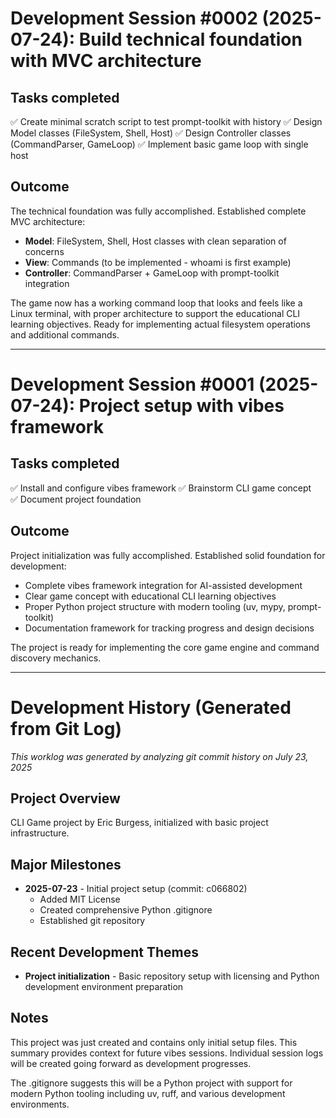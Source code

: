 # Development Session #0002 (2025-07-24): Build technical foundation with MVC architecture

## Tasks completed

 ✅ Create minimal scratch script to test prompt-toolkit with history
 ✅ Design Model classes (FileSystem, Shell, Host)
 ✅ Design Controller classes (CommandParser, GameLoop)
 ✅ Implement basic game loop with single host

## Outcome

The technical foundation was fully accomplished. Established complete MVC architecture:

- **Model**: FileSystem, Shell, Host classes with clean separation of concerns
- **View**: Commands (to be implemented - whoami is first example)
- **Controller**: CommandParser + GameLoop with prompt-toolkit integration

The game now has a working command loop that looks and feels like a Linux terminal, with proper architecture to support the educational CLI learning objectives. Ready for implementing actual filesystem operations and additional commands.

---

# Development Session #0001 (2025-07-24): Project setup with vibes framework

## Tasks completed

 ✅ Install and configure vibes framework
 ✅ Brainstorm CLI game concept  
 ✅ Document project foundation

## Outcome

Project initialization was fully accomplished. Established solid foundation for development:

- Complete vibes framework integration for AI-assisted development
- Clear game concept with educational CLI learning objectives  
- Proper Python project structure with modern tooling (uv, mypy, prompt-toolkit)
- Documentation framework for tracking progress and design decisions

The project is ready for implementing the core game engine and command discovery mechanics.

---

# Development History (Generated from Git Log)

*This worklog was generated by analyzing git commit history on July 23, 2025*

## Project Overview

CLI Game project by Eric Burgess, initialized with basic project infrastructure.

## Major Milestones

- **2025-07-23** - Initial project setup (commit: c066802)
  - Added MIT License
  - Created comprehensive Python .gitignore
  - Established git repository

## Recent Development Themes

- **Project initialization** - Basic repository setup with licensing and Python development environment preparation

## Notes

This project was just created and contains only initial setup files. This summary provides context for future vibes sessions. Individual session logs will be created going forward as development progresses.

The .gitignore suggests this will be a Python project with support for modern Python tooling including uv, ruff, and various development environments.